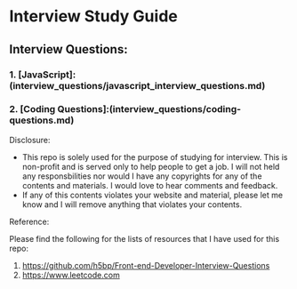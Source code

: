 # Interview Study Guide

## Interview Questions:

### 1. [JavaScript]:(interview_questions/javascript_interview_questions.md)
### 2. [Coding Questions]:(interview_questions/coding-questions.md)



Disclosure:
- This repo is solely used for the purpose of studying for interview. 
This is non-profit and is served only to help people to get a job.
I will not held any responsbilities nor would I have any copyrights for any of the contents and materials.
I would love to hear comments and feedback.
- If any of this contents violates your website and material, 
please let me know and I will remove anything that violates your contents.

Reference:

Please find the following for the lists of resources that I have used for this repo:
1. https://github.com/h5bp/Front-end-Developer-Interview-Questions
2. https://www.leetcode.com